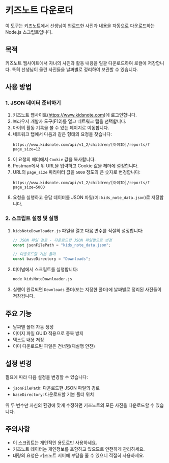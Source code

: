 # 키즈노트 다운로더

이 도구는 키즈노트에서 선생님이 업로드한 사진과 내용을 자동으로 다운로드하는 Node.js 스크립트입니다.

## 목적

키즈노트 웹사이트에서 자녀의 사진과 활동 내용을 일괄 다운로드하여 로컬에 저장합니다. 특히 선생님이 올린 사진들을 날짜별로 정리하여 보관할 수 있습니다.

## 사용 방법

### 1. JSON 데이터 준비하기

1. 키즈노트 웹사이트(https://www.kidsnote.com)에 로그인합니다.
2. 브라우저 개발자 도구(F12)를 열고 네트워크 탭을 선택합니다.
3. 아이의 활동 기록을 볼 수 있는 페이지로 이동합니다.
4. 네트워크 탭에서 다음과 같은 형태의 요청을 찾습니다:
   ```
   https://www.kidsnote.com/api/v1_2/children/[아이ID]/reports/?page_size=12
   ```
5. 이 요청의 헤더에서 `Cookie` 값을 복사합니다.
6. Postman에서 위 URL을 입력하고 Cookie 값을 헤더에 설정합니다.
7. URL의 `page_size` 파라미터 값을 `5000` 정도의 큰 숫자로 변경합니다:
   ```
   https://www.kidsnote.com/api/v1_2/children/[아이ID]/reports/?page_size=5000
   ```
8. 요청을 실행하고 응답 데이터를 JSON 파일(예: `kids_note_data.json`)로 저장합니다.

### 2. 스크립트 설정 및 실행

1. `kidsNoteDownloader.js` 파일을 열고 다음 변수를 적절히 설정합니다:
   ```javascript
   // JSON 파일 경로 - 다운로드한 JSON 파일명으로 변경
   const jsonFilePath = "kids_note_data.json";

   // 다운로드할 기본 폴더
   const baseDirectory = "Downloads";
   ```

2. 터미널에서 스크립트를 실행합니다:
   ```bash
   node kidsNoteDownloader.js
   ```

3. 실행이 완료되면 `Downloads` 폴더(또는 지정한 폴더)에 날짜별로 정리된 사진들이 저장됩니다.

## 주요 기능

- 날짜별 폴더 자동 생성
- 이미지 파일 GUID 적용으로 중복 방지
- 텍스트 내용 저장
- 이미 다운로드된 파일은 건너뜀(재실행 안전)

## 설정 변경

필요에 따라 다음 설정을 변경할 수 있습니다:

- `jsonFilePath`: 다운로드한 JSON 파일의 경로
- `baseDirectory`: 다운로드할 기본 폴더 위치

위 두 변수만 자신의 환경에 맞게 수정하면 키즈노트의 모든 사진을 다운로드할 수 있습니다.

## 주의사항

- 이 스크립트는 개인적인 용도로만 사용하세요.
- 키즈노트 데이터는 개인정보를 포함하고 있으므로 안전하게 관리하세요.
- 대량의 요청은 키즈노트 서버에 부담을 줄 수 있으니 적절히 사용하세요.

